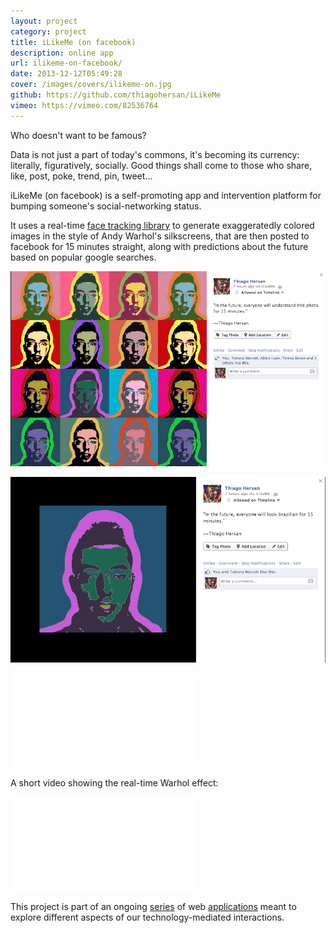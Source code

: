 ```yaml
---
layout: project
category: project
title: iLikeMe (on facebook)
description: online app
url: ilikeme-on-facebook/
date: 2013-12-12T05:49:28
cover: /images/covers/ilikeme-on.jpg
github: https://github.com/thiagohersan/iLikeMe
vimeo: https://vimeo.com/82536764
---
```

Who doesn't want to be famous?

Data is not just a part of today's commons, it's becoming its currency: literally, figuratively, socially. Good things shall come to those who share, like, post, poke, trend, pin, tweet...

iLikeMe (on facebook) is a self-promoting app and intervention platform for bumping someone's social-networking status.

It uses a real-time [face tracking library](https://github.com/kylemcdonald/ofxFaceTracker) to generate exaggeratedly colored images in the style of Andy Warhol's silkscreens, that are then posted to facebook for 15 minutes straight, along with predictions about the future based on popular google searches.

![](/images/projects/ilikeme-on-facebook/fb-understandThisPhoto.png)

![](/images/projects/ilikeme-on-facebook/fb-lookBrazilian.png)

<div class="video-wrapper video-wrapper-16x9">
    <iframe src="//player.vimeo.com/video/82536764" frameborder="0" webkitallowfullscreen="" mozallowfullscreen="" allowfullscreen=""></iframe>
</div>

A short video showing the real-time Warhol effect:

<div class="video-wrapper video-wrapper-16x9">
    <iframe src="//player.vimeo.com/video/82446848" frameborder="0" webkitallowfullscreen="" mozallowfullscreen="" allowfullscreen=""></iframe>
</div>

This project is part of an ongoing [series](/project/ilikeyou-on-facebook/) of web [applications](/project/ulikeme-on-facebook/) meant to explore different aspects of our technology-mediated interactions.

